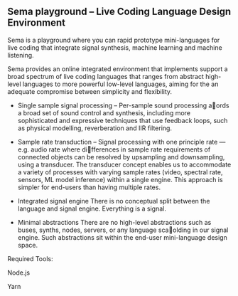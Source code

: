 ## Sema playground – Live Coding Language Design Environment ##

Sema is a playground where you can rapid prototype mini-languages for live coding that integrate signal synthesis, machine learning and machine listening. 

Sema provides an online integrated environment that implements support a broad spectrum of live coding languages that ranges from abstract high-level languages to more powerful low-level languages, aiming for the an adequate compromise between simplicity and flexibility.

* Single sample signal processing – Per-sample sound processing aords a broad set of sound control and synthesis, including more sophisticated and expressive techniques that use feedback loops, such as physical modelling, reverberation and IIR filtering.

* Sample rate transduction – Signal processing with one principle rate — e.g. audio rate where differences in sample rate requirements of connected objects can be resolved by upsampling and downsampling, using a transducer. The transducer concept enables us to accommodate a variety of processes with varying sample rates (video, spectral rate, sensors, ML model inference) within a single engine. This approach is simpler for end-users than having multiple rates.

* Integrated signal engine There is no conceptual split between the language and signal engine. Everything is a signal.

* Minimal abstractions There are no high-level abstractions such as buses, synths, nodes, servers, or any language scaolding in our signal engine. Such abstractions sit within the end-user mini-language design space.

Required Tools:

Node.js

Yarn 




